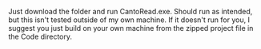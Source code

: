 Just download the folder and run CantoRead.exe. Should run as intended, but this isn't tested outside of my own machine. If it doesn't run for you, I suggest you just build on your own machine from the zipped project file in the Code directory.

